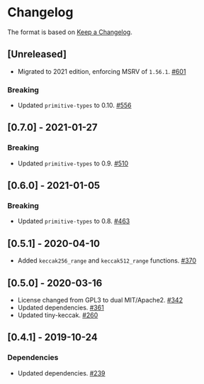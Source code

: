 # Changelog

The format is based on [Keep a Changelog].

[Keep a Changelog]: http://keepachangelog.com/en/1.0.0/

## [Unreleased]
- Migrated to 2021 edition, enforcing MSRV of `1.56.1`. [#601](https://github.com/paritytech/parity-common/pull/601)

### Breaking
- Updated `primitive-types` to 0.10. [#556](https://github.com/paritytech/parity-common/pull/556)

## [0.7.0] - 2021-01-27
### Breaking
- Updated `primitive-types` to 0.9. [#510](https://github.com/paritytech/parity-common/pull/510)

## [0.6.0] - 2021-01-05
### Breaking
- Updated `primitive-types` to 0.8. [#463](https://github.com/paritytech/parity-common/pull/463)

## [0.5.1] - 2020-04-10
- Added `keccak256_range` and `keccak512_range` functions. [#370](https://github.com/paritytech/parity-common/pull/370)

## [0.5.0] - 2020-03-16
- License changed from GPL3 to dual MIT/Apache2. [#342](https://github.com/paritytech/parity-common/pull/342)
- Updated dependencies. [#361](https://github.com/paritytech/parity-common/pull/361)
- Updated tiny-keccak. [#260](https://github.com/paritytech/parity-common/pull/260)

## [0.4.1] - 2019-10-24
### Dependencies
- Updated dependencies. [#239](https://github.com/paritytech/parity-common/pull/239)
